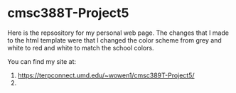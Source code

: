# cmsc388T-Project5

Here is the repsository for my personal web page. The changes that I made to the html template were that I changed the color scheme from grey and white to red and white to match the school colors.

You can find my site at:
1) https://terpconnect.umd.edu/~wowen1/cmsc389T-Project5/
2) 


